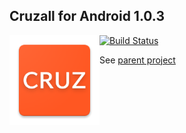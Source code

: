 ## Cruzall for Android 1.0.3
<img style="float:left" src="icon.png" />

[![Build Status](https://travis-ci.org/GreenAppers/cruzall-android.svg?branch=master)](https://travis-ci.org/GreenAppers/cruzall-android)

See [parent project](https://github.com/GreenAppers/cruzall)
